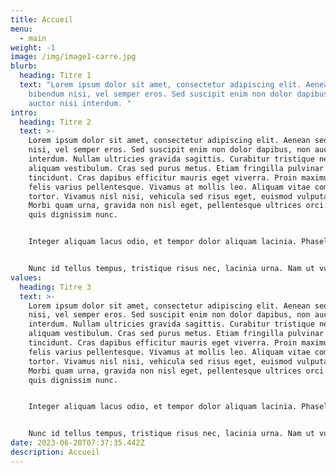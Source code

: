 ```yaml
---
title: Accueil
menu:
  - main
weight: -1
image: /img/image1-carre.jpg
blurb:
  heading: Titre 1
  text: "Lorem ipsum dolor sit amet, consectetur adipiscing elit. Aenean sed
    bibendum nisi, vel semper eros. Sed suscipit enim non dolor dapibus, non
    auctor nisi interdum. "
intro:
  heading: Titre 2
  text: >-
    Lorem ipsum dolor sit amet, consectetur adipiscing elit. Aenean sed bibendum
    nisi, vel semper eros. Sed suscipit enim non dolor dapibus, non auctor nisi
    interdum. Nullam ultricies gravida sagittis. Curabitur tristique neque eget
    aliquam vestibulum. Cras sed purus metus. Etiam fringilla pulvinar
    tincidunt. Cras dapibus efficitur mauris eget viverra. Proin maximus quis
    felis varius pellentesque. Vivamus at mollis leo. Aliquam vitae commodo
    tortor. Vivamus nisl nisi, vehicula sed risus eget, euismod vulputate dui.
    Morbi quam urna, gravida non nisl eget, pellentesque ultrices orci. Etiam
    quis dignissim nunc.


    Integer aliquam lacus odio, et tempor dolor aliquam lacinia. Phasellus aliquam ligula ligula, sed fringilla nunc laoreet a. Nunc eget elit sit amet mauris congue scelerisque. Etiam imperdiet purus sit amet consequat mollis. Pellentesque consequat quis nunc eget ultricies. Sed iaculis malesuada mattis. Nullam nunc tortor, convallis vel lobortis bibendum, fringilla sed ipsum. Sed sapien metus, suscipit vel diam sit amet, volutpat volutpat diam. In condimentum dui eu tellus luctus egestas. Aliquam sollicitudin imperdiet tellus non tincidunt. Quisque gravida ornare nisi a pellentesque. Ut id sollicitudin mi, facilisis mattis mauris. Duis pulvinar volutpat tortor, at faucibus libero rhoncus sit amet.


    Nunc id tellus tempus, tristique risus nec, lacinia urna. Nam ut vulputate tortor. Nulla sit amet purus est. Donec massa nisl, ultrices eget placerat in, semper id magna. Nulla pulvinar leo lorem, eu efficitur elit aliquam molestie. Sed consectetur lacus non facilisis sollicitudin. Mauris viverra facilisis lorem. Vivamus iaculis scelerisque tellus, vel pharetra sapien porta vel. Curabitur maximus massa ac posuere dictum. Nulla sodales, ex eu suscipit mattis, nunc odio pharetra sapien, eu porttitor augue ante et nibh. Suspendisse sem mi, luctus ac posuere ut, mollis vitae elit. Aliquam sit amet enim et eros elementum dictum et ac leo. Pellentesque gravida velit ligula, eget porta dolor venenatis a.
values:
  heading: Titre 3
  text: >-
    Lorem ipsum dolor sit amet, consectetur adipiscing elit. Aenean sed bibendum
    nisi, vel semper eros. Sed suscipit enim non dolor dapibus, non auctor nisi
    interdum. Nullam ultricies gravida sagittis. Curabitur tristique neque eget
    aliquam vestibulum. Cras sed purus metus. Etiam fringilla pulvinar
    tincidunt. Cras dapibus efficitur mauris eget viverra. Proin maximus quis
    felis varius pellentesque. Vivamus at mollis leo. Aliquam vitae commodo
    tortor. Vivamus nisl nisi, vehicula sed risus eget, euismod vulputate dui.
    Morbi quam urna, gravida non nisl eget, pellentesque ultrices orci. Etiam
    quis dignissim nunc.


    Integer aliquam lacus odio, et tempor dolor aliquam lacinia. Phasellus aliquam ligula ligula, sed fringilla nunc laoreet a. Nunc eget elit sit amet mauris congue scelerisque. Etiam imperdiet purus sit amet consequat mollis. Pellentesque consequat quis nunc eget ultricies. Sed iaculis malesuada mattis. Nullam nunc tortor, convallis vel lobortis bibendum, fringilla sed ipsum. Sed sapien metus, suscipit vel diam sit amet, volutpat volutpat diam. In condimentum dui eu tellus luctus egestas. Aliquam sollicitudin imperdiet tellus non tincidunt. Quisque gravida ornare nisi a pellentesque. Ut id sollicitudin mi, facilisis mattis mauris. Duis pulvinar volutpat tortor, at faucibus libero rhoncus sit amet.


    Nunc id tellus tempus, tristique risus nec, lacinia urna. Nam ut vulputate tortor. Nulla sit amet purus est. Donec massa nisl, ultrices eget placerat in, semper id magna. Nulla pulvinar leo lorem, eu efficitur elit aliquam molestie. Sed consectetur lacus non facilisis sollicitudin. Mauris viverra facilisis lorem. Vivamus iaculis scelerisque tellus, vel pharetra sapien porta vel. Curabitur maximus massa ac posuere dictum. Nulla sodales, ex eu suscipit mattis, nunc odio pharetra sapien, eu porttitor augue ante et nibh. Suspendisse sem mi, luctus ac posuere ut, mollis vitae elit. Aliquam sit amet enim et eros elementum dictum et ac leo. Pellentesque gravida velit ligula, eget porta dolor venenatis a.
date: 2023-06-20T07:37:35.442Z
description: Accueil
---
```

